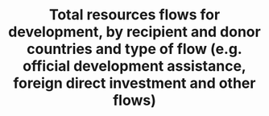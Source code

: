 ---
data_non_statistical: true
goal_meta_link: http://unstats.un.org/sdgs/files/metadata-compilation/Metadata-Goal-10.pdf
graph_title: Total resources flows for development, by recipient and donor countries
  and type of flow (e.g. official development assistance, foreign direct investment
  and other flows)
graph_type: null
has_metadata: false
indicator: 10.b.1
indicator_name: Total resources flows for development, by recipient and donor countries
  and type of flow (e.g. official development assistance, foreign direct investment
  and other flows)
indicator_sort_order: 10-0b-01
indicator_variable: null
layout: indicator
national_geographical_coverage: United States
permalink: /10-b-1/
published: true
reporting_status: notstarted
sdg_goal: 10
source_active_1: true
source_notes_1: null
source_title_1: null
target: Encourage official development assistance and financial flows, including foreign
  direct investment, to States where the need is greatest, in particular least developed
  countries, African countries, Small Island developing States and landlocked developing
  countries, in accordance with their national plans and programmes.
target_id: 10.b
title: Total resources flows for development, by recipient and donor countries and
  type of flow (e.g. official development assistance, foreign direct investment and
  other flows)
un_custodial_agency: OECD
un_designated_tier: 1 (ODA) 2 (FDI)
variable_description: null
variable_notes: null
---